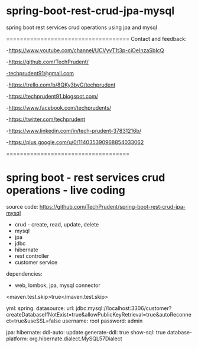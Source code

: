 # spring-boot-rest-crud-jpa-mysql
spring boot rest services crud operations using jpa and mysql

====================================
Contact and feedback:


-https://www.youtube.com/channel/UCVyvT1t3p-ciOeInzaSbIcQ

-https://github.com/TechPrudent/

-techprudent91@gmail.com

-https://trello.com/b/8QKy3byG/techprudent

-https://techprudent91.blogspot.com/

-https://www.facebook.com/techprudents/

-https://twitter.com/techprudent

-https://www.linkedin.com/in/tech-prudent-37831216b/

-https://plus.google.com/u/0/114035390968854033062

====================================

spring boot - rest services crud operations - live coding
=========================================================

source code: https://github.com/TechPrudent/spring-boot-rest-crud-jpa-mysql

- crud - create, read, update, delete
- mysql
- jpa
- jdbc
- hibernate
- rest controller
- customer service

dependencies:
- web, lombok, jpa, mysql connector

<maven.test.skip>true</maven.test.skip>

yml:
spring:
  datasource:
    url: jdbc:mysql://localhost:3306/customer?createDatabaseIfNotExist=true&allowPublicKeyRetrieval=true&autoReconnect=true&useSSL=false
    username: root
    password: admin
    
  jpa:
    hibernate:
      ddl-auto: update
    generate-ddl: true
    show-sql: true
    database-platform: org.hibernate.dialect.MySQL57Dialect
